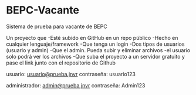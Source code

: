 # BEPC-Vacante

Sistema de prueba para vacante de BEPC

Un proyecto que
-Esté subido en GitHub en un repo público
-Hecho en cualquier lenguaje/framework
-Que tenga un login
-Dos tipos de usuarios (usuario y admin)
-Que el admin. Pueda subir y eliminar archivos
-el usuario solo podrá ver los archivos
-Que suba el proyecto a un servidor gratuito y pase el link junto con el repositorio de Github


usuario:
usuario@prueba.jnvr
contraseña:
usuario123

administrador:
admin@prueba.jnvr
contraseña:
Admin123
